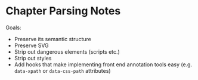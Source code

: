 # Chapter Parsing Notes

Goals:

* Preserve its semantic structure
* Preserve SVG
* Strip out dangerous elements (scripts etc.)
* Strip out styles
* Add hooks that make implementing front end annotation tools easy (e.g. `data-xpath` or `data-css-path` attributes)
